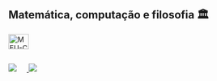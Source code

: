 <h2>Matemática, computação e filosofia 🏛️</h2>
<div style="display: inline_block; margin-bottom: 20px;">
  <img align="center" alt="MEU-C" height="30" width="40" src="https://cdn.jsdelivr.net/gh/devicons/devicon@latest/icons/c/c-original.svg">
</div>
<h2></h2> 
<div> 
  <a href="https://www.youtube.com/@azzafe9662" target="_blank">
    <img src="https://img.shields.io/badge/YouTube-FF0000?style=for-the-badge&logo=youtube&logoColor=white" target="_blank" style="margin-right: 20px;">
  </a>
  <a href="https://www.instagram.com/asafe__" target="_blank">
    <img src="https://img.shields.io/badge/-Instagram-%23E4405F?style=for-the-badge&logo=instagram&logoColor=white" target="_blank">
  </a>
</div>
